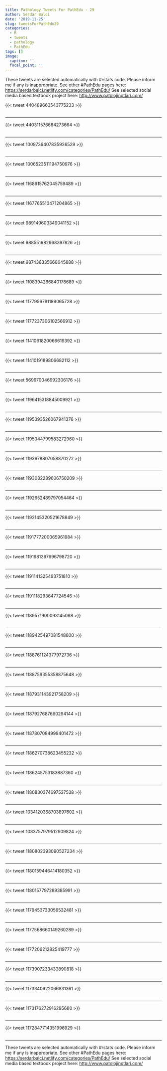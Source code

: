 ```yaml
---
title: Pathology Tweets For PathEdu - 29
author: Serdar Balci
date: '2019-11-25'
slug: tweetsForPathEdu29
categories:
  - R
  - tweets
  - pathology
  - PathEdu
tags: []
image:
  caption: ''
  focal_point: ''
---
```



These tweets are selected automatically with #rstats code. Please inform me if any is inappropriate.
See other #PathEdu pages here: https://serdarbalci.netlify.com/categories/PathEdu/ 
See selected social media based textbook project here: http://www.patolojinotlari.com/

{{< tweet 440489663543775233 >}}
<br>
<br>
<hr>
{{< tweet 440311576684273664 >}}
<br>
<br>
<hr>
{{< tweet 1009736407835926529 >}}
<br>
<br>
<hr>
{{< tweet 1006523511194750976 >}}
<br>
<br>
<hr>
{{< tweet 1168915762045759489 >}}
<br>
<br>
<hr>
{{< tweet 1167765510471204865 >}}
<br>
<br>
<hr>
{{< tweet 989149603349041152 >}}
<br>
<br>
<hr>
{{< tweet 988551982968397826 >}}
<br>
<br>
<hr>
{{< tweet 987436335668645888 >}}
<br>
<br>
<hr>
{{< tweet 1108394266840178689 >}}
<br>
<br>
<hr>
{{< tweet 1177956791189065728 >}}
<br>
<br>
<hr>
{{< tweet 1177237306102566912 >}}
<br>
<br>
<hr>
{{< tweet 1141061820066619392 >}}
<br>
<br>
<hr>
{{< tweet 1141019189806682112 >}}
<br>
<br>
<hr>
{{< tweet 569970046992306176 >}}
<br>
<br>
<hr>
{{< tweet 1196415318845009921 >}}
<br>
<br>
<hr>
{{< tweet 1195393526067941376 >}}
<br>
<br>
<hr>
{{< tweet 1195044799583272960 >}}
<br>
<br>
<hr>
{{< tweet 1193978807058870272 >}}
<br>
<br>
<hr>
{{< tweet 1193032289606750209 >}}
<br>
<br>
<hr>
{{< tweet 1192652489797054464 >}}
<br>
<br>
<hr>
{{< tweet 1192145320521678849 >}}
<br>
<br>
<hr>
{{< tweet 1191777200065961984 >}}
<br>
<br>
<hr>
{{< tweet 1191981397696798720 >}}
<br>
<br>
<hr>
{{< tweet 1191141325493751810 >}}
<br>
<br>
<hr>
{{< tweet 1191118293647724546 >}}
<br>
<br>
<hr>
{{< tweet 1189571900093145088 >}}
<br>
<br>
<hr>
{{< tweet 1189425497081548800 >}}
<br>
<br>
<hr>
{{< tweet 1188761124377972736 >}}
<br>
<br>
<hr>
{{< tweet 1188759355358875648 >}}
<br>
<br>
<hr>
{{< tweet 1187931143921758209 >}}
<br>
<br>
<hr>
{{< tweet 1187927687660294144 >}}
<br>
<br>
<hr>
{{< tweet 1187807084999401472 >}}
<br>
<br>
<hr>
{{< tweet 1186270738623455232 >}}
<br>
<br>
<hr>
{{< tweet 1186245753183887360 >}}
<br>
<br>
<hr>
{{< tweet 1180830374697537538 >}}
<br>
<br>
<hr>
{{< tweet 1034120368703897602 >}}
<br>
<br>
<hr>
{{< tweet 1033757979512909824 >}}
<br>
<br>
<hr>
{{< tweet 1180802393090527234 >}}
<br>
<br>
<hr>
{{< tweet 1180159446414180352 >}}
<br>
<br>
<hr>
{{< tweet 1180157797289385991 >}}
<br>
<br>
<hr>
{{< tweet 1179453733056532481 >}}
<br>
<br>
<hr>
{{< tweet 1177568660149260289 >}}
<br>
<br>
<hr>
{{< tweet 1177206212825419777 >}}
<br>
<br>
<hr>
{{< tweet 1173907233433890818 >}}
<br>
<br>
<hr>
{{< tweet 1173340622066831361 >}}
<br>
<br>
<hr>
{{< tweet 1173176272916295680 >}}
<br>
<br>
<hr>
{{< tweet 1172847714351996929 >}}
<br>
<br>
<hr>


These tweets are selected automatically with #rstats code. Please inform me if any is inappropriate.
See other #PathEdu pages here: https://serdarbalci.netlify.com/categories/PathEdu/ 
See selected social media based textbook project here: http://www.patolojinotlari.com/
